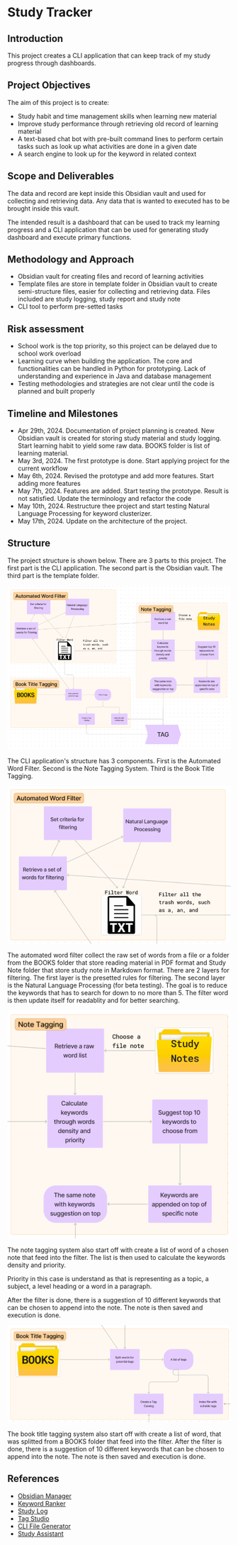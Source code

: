 # Study Tracker

## Introduction

This project creates a CLI application that can keep track of my study progress through dashboards.

## Project Objectives

The aim of this project is to create:

- Study habit and time management skills when learning new material
- Improve study performance through retrieving old record of learning material
- A text-based chat bot with pre-built command lines to perform certain tasks such as look up what activities are done in a given date
- A search engine to look up for the keyword in related context

## Scope and Deliverables

The data and record are kept inside this Obsidian vault and used for collecting and retrieving data. Any data that is wanted to executed has to be brought inside this vault.

The intended result is a dashboard that can be used to track my learning progress and a CLI application that can be used for generating study dashboard and execute primary functions.

## Methodology and Approach

- Obsidian vault for creating files and record of learning activities
- Template files are store in template folder in Obsidian vault to create semi-structure files, easier for collecting and retrieving data. Files included are study logging, study report and study note
- CLI tool to perform pre-setted tasks

## Risk assessment

- School work is the top priority, so this project can be delayed due to school work overload
- Learning curve when building the application. The core and functionalities can be handled in Python for prototyping. Lack of understanding and experience in Java and database management
- Testing methodologies and strategies are not clear until the code is planned and built properly

## Timeline and Milestones

- Apr 29th, 2024. Documentation of project planning is created. New Obsidian vault is created for storing study material and study logging. Start learning habit to yield some raw data. BOOKS folder is list of learning material.
- May 3rd, 2024. The first prototype is done. Start applying project for the current workflow
- May 6th, 2024. Revised the prototype and add more features. Start adding more features
- May 7th, 2024. Features are added. Start testing the prototype. Result is not satisfied. Update the terminology and refactor the code
- May 10th, 2024. Restructure thee project and start testing Natural Language Processing for keyword clusterizer.
- May 17th, 2024. Update on the architecture of the project.

## Structure

The project structure is shown below. There are 3 parts to this project. The first part is the CLI application. The second part is the Obsidian vault. The third part is the template folder.

![Project Structure](img\image-3.png)

The CLI application's structure has 3 components. First is the Automated Word Filter. Second is the Note Tagging System. Third is the Book Title Tagging.

![Automated Word Filter](img\image.png)

The automated word filter collect the raw set of words from a file or a folder from the BOOKS folder that store reading material in PDF format and Study Note folder that store study note in Markdown format. There are 2 layers for filtering.
The first layer is the presetted rules for filtering. The second layer is the Natural Language Processing (for beta testing). The goal is to reduce the keywords that has to search for down to no more than 5. The filter word is then update itself for readablity and for better searching.

![Note Tagging System](img\image-1.png)

The note tagging system also start off with create a list of word of a chosen note that feed into the filter. The list is then used to calculate the keywords density and priority.

Priority in this case is understand as that is representing as a topic, a subject, a level heading or a word in a paragraph.

After the filter is done, there is a suggestion of 10 different keywords that can be chosen to append into the note. The note is then saved and execution is done.

![Book Title Tagging](img\image-2.png)

The book title tagging system also start off with create a list of word, that was splitted from a BOOKS folder that feed into the filter. After the filter is done, there is a suggestion of 10 different keywords that can be chosen to append into the note. The note is then saved and execution is done.

## References

- [Obsidian Manager](https://github.com/dangtom700/obsidian_manager)
- [Keyword Ranker](https://github.com/dangtom700/KeywordRanker)
- [Study Log](https://github.com/dangtom700/StudyLog)
- [Tag Studio](https://github.com/dangtom700/TagStudio)
- [CLI File Generator](https://github.com/dangtom700/CLI_File_Generator)
- [Study Assistant](https://www.figma.com/board/2t8iiGnpg0lOEtNSdyTOQr/Study-Assistance?node-id=0%3A1&t=tTyT190h3s1lvM1c-1)
